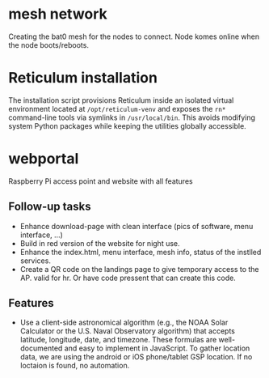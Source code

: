 # mesh network
Creating the bat0 mesh for the nodes to connect.
Node komes online when the node boots/reboots.

# Reticulum installation
The installation script provisions Reticulum inside an isolated virtual environment located at `/opt/reticulum-venv` and exposes the `rn*` command-line tools via symlinks in `/usr/local/bin`. This avoids modifying system Python packages while keeping the utilities globally accessible.

# webportal
Raspberry Pi access point and website with all features


## Follow-up tasks

* Enhance download-page with clean interface (pics of software, menu interface, ...)
* Build in red version of the website for night use.
* Enhance the index.html, menu interface, mesh info, status of the instlled services.
* Create a QR code on the landings page to give temporary access to the AP. valid for hr. Or have code pressent that can create this code.

## Features
* Use a client-side astronomical algorithm (e.g., the NOAA Solar Calculator or the U.S. Naval Observatory algorithm) that accepts latitude, longitude, date, and timezone. These formulas are well-documented and easy to implement in JavaScript. To gather location data, we are using the android or iOS phone/tablet GSP location. If no loctaion is found, no automation.
